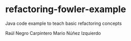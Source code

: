 refactoring-fowler-example
==========================

Java code example to teach  basic refactoring  concepts 

Raúl Negro Carpintero
Mario Núñez Izquierdo
